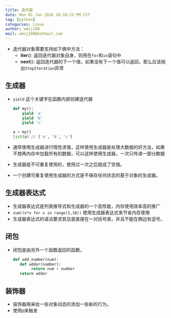```yaml
---
title: 迭代器
date: Mon 01 Jan 2018 10:39:23 PM CST
tag: [python]
categories: Linux
author: wmsj100
mail: wmsj100@hotmail.com
---
```


- 迭代器对象需要支持如下俩中方法：
    - __iter__(): 返回迭代器对象自身，则用在`for`和`in`语句中
    - __next__(): 返回迭代器的下一个值，如果没有下一个值可以返回，那么应该抛出`StopIteration`异常

## 生成器
- `yield` 这个关键字在函数内部创建迭代器
    ```python
    def my():
        yield 'a'
        yield 'b'
        yield 'c'

    a = my()
    list(a) // ['a', 'b', 'c']
    ```

- 通常使用生成器进行惰性求值，这样使用生成器是处理大数据的好方法，如果不想再内存中加载所有的数据，可以这样使用生成器，一次只传递一部分数据
- 生成器是不可重复使用的，使用过一次之后就成了空值。
- 一个创建可重复使用生成器的方式是不保存任何状态的基于对象的生成器。

## 生成器表达式
- 生成器表达式是列表推导式和生成器的一个高性能，内存使用效率高的推广
- `sum((x*x for x in range(1,10))` 使用生成器表达式来节省内存使用
- 生成器表达式的语法要求其总是直接在一对括号类，并且不能在俩边有逗号。

## 闭包
- 闭包是由另外一个函数返回的函数，
    ```python
    def add_number(num):
       def adder(number):
            return num + number
       return adder
    ```

## 装饰器
- 装饰器用来给一些对象动态的添加一些新的行为。
- 使用`@`来触发
